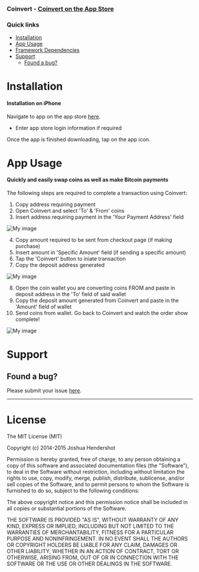 ### Coinvert - [Coinvert on the App Store](https://itunes.apple.com/us/app/coinvert/id942324624?ls=1&mt=8)


### Quick links
- [Installation](#installation)
- [App Usage](#appusage)
- [Framework Dependencies](#frameworkdependencies)   
- [Support](#support)
    - [Found a bug?](#found-a-bug)

# Installation

#### Installation on iPhone

Navigate to app on the app store [here](https://itunes.apple.com/us/app/coinvert/id942324624?ls=1&mt=8).
* Enter app store login information if required

Once the app is finished downloading, tap on the app icon.

# App Usage
#### Quickly and easily swap coins as well as make Bitcoin payments 

The following steps are required to complete a transaction using Coinvert:

1. Copy address requiring payment
2. Open Coinvert and select 'To' & 'From' coins
3. Insert address requiring payment in the 'Your Payment Address' field

 ![My image](http://appsmadeby.me/wp-content/uploads/2015/08/Step1.gif)

4. Copy amount required to be sent from checkout page (if making purchase)
5. Insert amount in 'Specific Amount' field (if sending a specific amount)
6. Tap the 'Coinvert' button to iniate transaction
7. Copy the deposit address generated

 ![My image](http://appsmadeby.me/wp-content/uploads/2015/08/Step2.gif)

8. Open the coin wallet you are converting coins FROM and paste in deposit address in the 'To' field of said wallet
9. Copy the deposit amount generated from Coinvert and paste in the 'Amount' field of wallet
10. Send coins from wallet. Go back to Coinvert and watch the order show complete!


 ![My image](http://appsmadeby.me/wp-content/uploads/2015/08/imageedit_5_5584854364.gif)


# Support

## Found a bug?
Please submit your issue [here](https://github.com/jhend11/Coinvert/issues/new).


----
# License

The MIT License (MIT)

Copyright (c) 2014-2015 Joshua Hendershot

Permission is hereby granted, free of charge, to any person obtaining a copy
of this software and associated documentation files (the "Software"), to deal
in the Software without restriction, including without limitation the rights
to use, copy, modify, merge, publish, distribute, sublicense, and/or sell
copies of the Software, and to permit persons to whom the Software is
furnished to do so, subject to the following conditions:

The above copyright notice and this permission notice shall be included in
all copies or substantial portions of the Software.

THE SOFTWARE IS PROVIDED "AS IS", WITHOUT WARRANTY OF ANY KIND, EXPRESS OR
IMPLIED, INCLUDING BUT NOT LIMITED TO THE WARRANTIES OF MERCHANTABILITY,
FITNESS FOR A PARTICULAR PURPOSE AND NONINFRINGEMENT. IN NO EVENT SHALL THE
AUTHORS OR COPYRIGHT HOLDERS BE LIABLE FOR ANY CLAIM, DAMAGES OR OTHER
LIABILITY, WHETHER IN AN ACTION OF CONTRACT, TORT OR OTHERWISE, ARISING FROM,
OUT OF OR IN CONNECTION WITH THE SOFTWARE OR THE USE OR OTHER DEALINGS IN
THE SOFTWARE.

